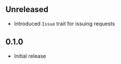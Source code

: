 Unreleased
----------
- Introduced `Issue` trait for issuing requests


0.1.0
-----
- Initial release
